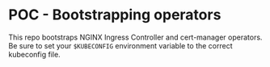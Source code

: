 # POC - Bootstrapping operators

This repo bootstraps NGINX Ingress Controller and cert-manager operators. Be sure to set your `$KUBECONFIG` environment variable to the correct kubeconfig file.

